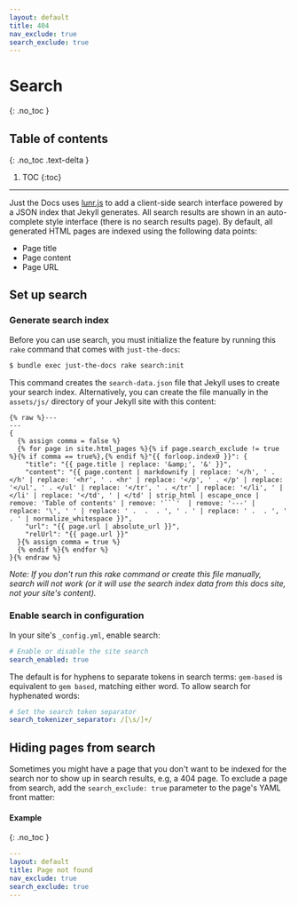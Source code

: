 ```yaml
---
layout: default
title: 404
nav_exclude: true
search_exclude: true
---
```


# Search
{: .no_toc }

## Table of contents
{: .no_toc .text-delta }

1. TOC
{:toc}

---

Just the Docs uses [lunr.js](http://lunrjs.com) to add a client-side search interface powered by a JSON index that Jekyll generates. All search results are shown in an auto-complete style interface (there is no search results page). By default, all generated HTML pages are indexed using the following data points:

- Page title
- Page content
- Page URL

## Set up search

### Generate search index

Before you can use search, you must initialize the feature by running this `rake` command that comes with `just-the-docs`:

```bash
$ bundle exec just-the-docs rake search:init
```

This command creates the `search-data.json` file that Jekyll uses to create your search index. Alternatively, you can create the file manually in the `assets/js/` directory of your Jekyll site with this content:

```liquid
{% raw %}---
---
{
  {% assign comma = false %}
  {% for page in site.html_pages %}{% if page.search_exclude != true %}{% if comma == true%},{% endif %}"{{ forloop.index0 }}": {
    "title": "{{ page.title | replace: '&amp;', '&' }}",
    "content": "{{ page.content | markdownify | replace: '</h', ' . </h' | replace: '<hr', ' . <hr' | replace: '</p', ' . </p' | replace: '</ul', ' . </ul' | replace: '</tr', ' . </tr' | replace: '</li', ' | </li' | replace: '</td', ' | </td' | strip_html | escape_once | remove: 'Table of contents' | remove: '```'  | remove: '---' | replace: '\', ' ' | replace: ' .  .  . ', ' . ' | replace: ' .  . ', ' . ' | normalize_whitespace }}",
    "url": "{{ page.url | absolute_url }}",
    "relUrl": "{{ page.url }}"
  }{% assign comma = true %}
  {% endif %}{% endfor %}
}{% endraw %}
```

_Note: If you don't run this rake command or create this file manually, search will not work (or it will use the search index data from this docs site, not your site's content)._

### Enable search in configuration

In your site's `_config.yml`, enable search:

```yaml
# Enable or disable the site search
search_enabled: true
```

The default is for hyphens to separate tokens in search terms:
`gem-based` is equivalent to `gem based`, matching either word.
To allow search for hyphenated words:

```yaml
# Set the search token separator
search_tokenizer_separator: /[\s/]+/
```

## Hiding pages from search

Sometimes you might have a page that you don't want to be indexed for the search nor to show up in search results, e.g, a 404 page. To exclude a page from search, add the `search_exclude: true` parameter to the page's YAML front matter:

#### Example
{: .no_toc }

```yaml
---
layout: default
title: Page not found
nav_exclude: true
search_exclude: true
---
```
